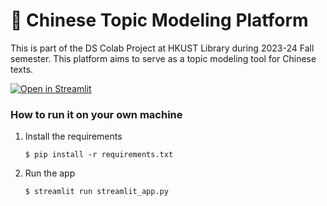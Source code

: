 # 🎈 Chinese Topic Modeling Platform

This is part of the DS Colab Project at HKUST Library during 2023-24 Fall semester. This platform aims to serve as a topic modeling tool for Chinese texts.

[![Open in Streamlit](https://static.streamlit.io/badges/streamlit_badge_black_white.svg)](https://blank-app-template.streamlit.app/)

### How to run it on your own machine

1. Install the requirements

   ```
   $ pip install -r requirements.txt
   ```

2. Run the app

   ```
   $ streamlit run streamlit_app.py
   ```
